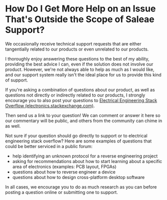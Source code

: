 # How Do I Get More Help on an Issue That's Outside the Scope of Saleae Support?

We occasionally receive technical support requests that are either tangentially related to our products or even unrelated to our products.

I thoroughly enjoy answering these questions to the best of my ability, providing the best advice I can, even if the solution does not involve our product. However, we're not always able to help as much as I would like, and our support system really isn't the ideal place for us to provide this kind of support.

If you're asking a combination of questions about our product, as well as questions not directly or indirectly related to our products, I strongly encourage you to also post your questions to [Electrical Engineering Stack Overflow (electronics.stackexchange.com)](http://electronics.stackexchange.com/).

Then send us a link to your question! We can comment or answer it here so our commentary will be public, and others from the community can chime in as well.

Not sure if your question should go directly to support or to electrical engineering stack overflow? Here are some examples of questions that could be better serviced in a public forum:

* help identifying an unknown protocol for a reverse engineering project
* asking for recommendations about how to start learning about a specific area of electronics (examples: PCB layout, FPGAs)
* questions about how to reverse engineer a device
* questions about how to design cross-platform desktop software

In all cases, we encourage you to do as much research as you can before posting a question online or submitting one to support.
